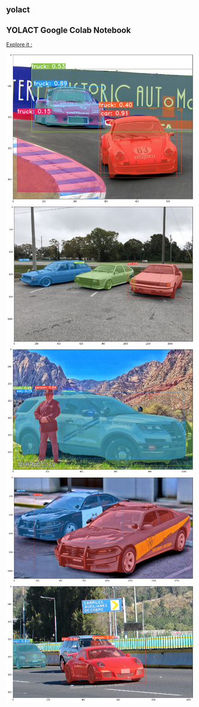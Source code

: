## yolact
YOLACT Google Colab Notebook
---------------------------------------
[Explore it :](https://colab.research.google.com/drive/1ipgU7GqZpUdJMZqZ6sHTQEFDGDDwZRkK)

![1](https://github.com/adiboy17/yolact/blob/master/download%20(1).png
)
![2](https://github.com/adiboy17/yolact/blob/master/download%20(2).png)
![3](https://github.com/adiboy17/yolact/blob/master/download%20(3).png)
![4](https://github.com/adiboy17/yolact/blob/master/download%20(4).png)
![5](https://github.com/adiboy17/yolact/blob/master/download.png)
